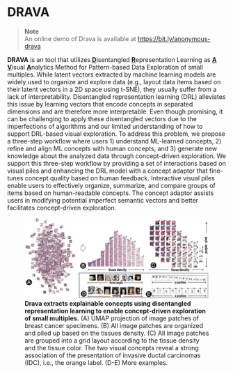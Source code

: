 # DRAVA

<!-- TODO: add a gif here -->

> **Note**   
> An online demo of Drava is available at https://bit.ly/anonymous-drava
 
**DRAVA** is an tool that utilizes <ins>**D**</ins>isentangled <ins>**R**</ins>epresentation Learning as <ins>**A**</ins> <ins>**V**</ins>isual <ins>**A**</ins>nalytics Method for Pattern-based Data Exploration of small multiples.
While latent vectors extracted by machine learning models are widely used to organize and explore data (e.g., layout data items based on their latent vectors in a 2D space using t-SNE), they usually suffer from a lack of interpretability. 
Disentangled representation learning (DRL) alleviates this issue by learning vectors that encode concepts in separated dimensions and are therefore more interpretable.
Even though promising, it can be challenging to apply these disentangled vectors due to the imperfections of algorithms and our limited understanding of how to support DRL-based visual exploration.
To address this problem, we propose a three-step workflow where users 1) understand ML-learned concepts, 2) refine and align ML concepts with human concepts, and 3) generate new knowledge about the analyzed data through concept-driven exploration.
We support this three-step workflow by providing a set of interactions based on visual piles and enhancing the DRL model with a concept adaptor that fine-tunes concept quality based on human feedback.
Interactive visual piles enable users to effectively organize, summarize, and compare groups of items based on human-readable concepts. 
The concept adaptor assists users in modifying potential imperfect semantic vectors and better facilitates concept-driven exploration.


<figure>
    <img src="./assets/teaser.jpg" width=800>
    <figcaption> <b>Drava extracts explainable concepts using disentangled representation learning to enable concept-driven exploration of small multiples.</b> (A) UMAP
projection of image patches of breast cancer specimens. (B) All image patches are organized and piled up based on the tissues density.
(C) All image patches are grouped into a grid layout according to the tissue density and the tissue color. The two visual concepts reveal
a strong association of the presentation of invasive ductal carcinomas (IDC), i.e., the orange label. (D-E) More examples. </figcaption>
</figure>

